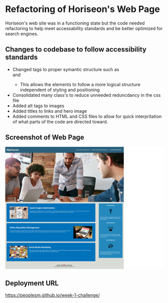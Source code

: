 # Refactoring of Horiseon's Web Page

Horiseon's web site was in a functioning state but the code needed refactoring to help meet accessability standards and be better optimized for search engines.

## Changes to codebase to follow accessibility standards

- Changed <divs> tags to proper symantic structure such as <section> and <nav>
  - This allows the elements to follow a more logical structure independent of styling and positioning
- Consolidated many class's to reduce unneeded reduncdancy in the css file
- Added alt tags to images
- Added titles to links and hero image
- Added comments to HTML and CSS files to allow for quick interpritation of what parts of the code are directed toward.

## Screenshot of Web Page

![alt text](/assets/images/ch1-screenshot.png)

## Deployment URL

https://peoplesm.github.io/week-1-challenge/
